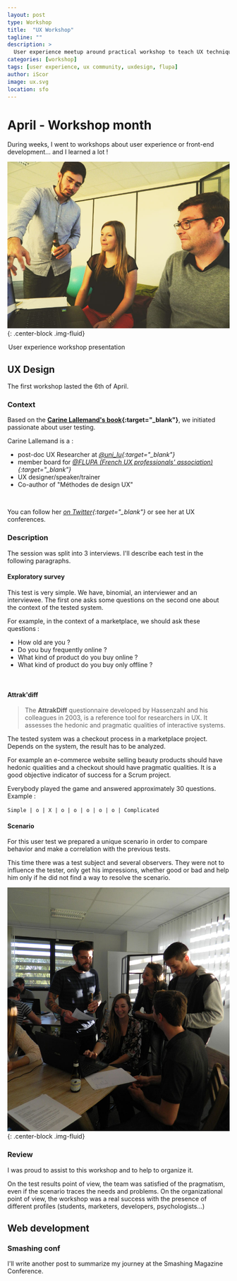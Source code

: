 ```yaml
---
layout: post
type: Workshop
title:  "UX Workshop"
tagline: ""
description: >
  User experience meetup around practical workshop to teach UX techniques to passionate using Carine Lallemand's book user tests.
categories: [workshop]
tags: [user experience, ux community, uxdesign, flupa]
author: iScor
image: ux.svg
location: sfo
---
```


# April - Workshop month

During weeks, I went to workshops about user experience or front-end development... and I learned a lot !

![FLUPA Workshop](/assets/images/intro_flupa.jpg){: .center-block .img-fluid}
<legend class="mark text-xs-center">User experience workshop presentation</legend>

## UX Design

The first workshop lasted the 6th of April.

### Context

Based on the **[Carine Lallemand's book][methode-ux]{:target="_blank"}**, we initiated passionate about user testing.

Carine Lallemand is a :

* post-doc UX Researcher at *[@uni_lu][uni-lu]{:target="_blank"}*
* member board for *[@FLUPA (French UX professionals' association)][flupa]{:target="_blank"}*
* UX designer/speaker/trainer
* Co-author of "Méthodes de design UX"

<br />

You can follow her *[on Twitter][cl-twitter]{:target="_blank"}* or see her at UX conferences.

### Description

The session was split into 3 interviews. I'll describe each test in the following paragraphs.

#### Exploratory survey

This test is very simple. We have, binomial, an interviewer and an interviewee. The first one asks some questions on the second one about the context of the tested system.

For example, in the context of a marketplace, we should ask these questions :

* How old are you ?
* Do you buy frequently online ?
* What kind of product do you buy online ?
* What kind of product do you buy only offline ?

<br />

#### Attrak'diff

> The __AttrakDiff__ questionnaire developed by Hassenzahl and his colleagues in 2003, is a reference tool for researchers in UX. It assesses the hedonic and pragmatic qualities of interactive systems.

The tested system was a checkout process in a marketplace project. Depends on the system, the result has to be analyzed.

For example an e-commerce website selling beauty products should have hedonic qualities and a checkout should have pragmatic qualities. It is a good objective indicator of success for a Scrum project.

Everybody played the game and answered approximately 30 questions. Example :

`Simple | o | X | o | o | o | o | o | Complicated`

#### Scenario

For this user test we prepared a unique scenario in order to compare behavior and make a correlation with the previous tests.

This time there was a test subject and several observers. They were not to influence the tester, only get his impressions, whether good or bad and help him only if he did not find a way to resolve the scenario.

![Workshop](/assets/images/ux-scenario.jpg){: .center-block .img-fluid}

### Review

I was proud to assist to this workshop and to help to organize it.

On the test results point of view, the team was satisfied of the pragmatism, even if the scenario traces the needs and problems.
On the organizational point of view, the workshop was a real success with the presence of different profiles (students, marketers, developers, psychologists...)

## Web development

### Smashing conf

I'll write another post to summarize my journey at the Smashing Magazine Conference.

[methode-ux]:      https://www.amazon.com/M%C3%A9thodes-design-fondamentales-concevoir-interactifs-ebook/dp/B017OFZQMU
[uni-lu]:          https://twitter.com/uni_lu
[flupa]:           http://flupa.eu/
[cl-twitter]:      https://twitter.com/Carilall
[smashing-conf]:   http://smashingconf.com/sf-2016/content/01-home/sf16.png
